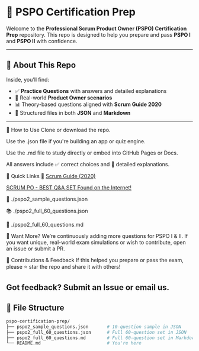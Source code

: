 # 🧠 PSPO Certification Prep

Welcome to the **Professional Scrum Product Owner (PSPO) Certification Prep** repository. This repo is designed to help you prepare and pass **PSPO I** and **PSPO II** with confidence.

---

## 📘 About This Repo

Inside, you’ll find:

- ✅ **Practice Questions** with answers and detailed explanations
- 💼 Real-world **Product Owner scenarios**
- 📊 Theory-based questions aligned with **Scrum Guide 2020**
- 📂 Structured files in both **JSON** and **Markdown**

---
📝 How to Use
Clone or download the repo.

Use the .json file if you're building an app or quiz engine.

Use the .md file to study directly or embed into GitHub Pages or Docs.

All answers include ✅ correct choices and 📝 detailed explanations.

🔗 Quick Links
🎯 [Scrum Guide (2020)](https://scrumguides.org)

[SCRUM PO - BEST Q&A SET Found on the Internet!](https://mlapshin.com/index.php/scrum-quizzes/po-learning-mode/)

🧪 ./pspo2_sample_questions.json

📚 ./pspo2_full_60_questions.json

📖 ./pspo2_full_60_questions.md

🧠 Want More?
We’re continuously adding more questions for PSPO I & II.
If you want unique, real-world exam simulations or wish to contribute, open an issue or submit a PR.

🙌 Contributions & Feedback
If this helped you prepare or pass the exam, please ⭐ star the repo and share it with others!

Got feedback? Submit an Issue or email us.
---
## 📂 File Structure

```bash
pspo-certification-prep/
├── pspo2_sample_questions.json       # 10-question sample in JSON
├── pspo2_full_60_questions.json      # Full 60-question set in JSON
├── pspo2_full_60_questions.md        # Full 60-question set in Markdown
└── README.md                         # You're here



